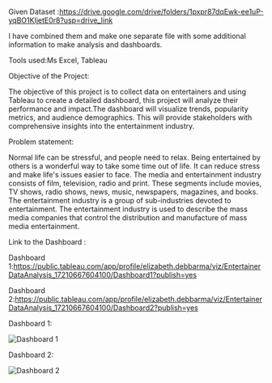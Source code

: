 Given Dataset :https://drive.google.com/drive/folders/1pxpr87dqEwk-ee1uP-yqBO1KIjetE0r8?usp=drive_link

I have combined them and make one separate file with some additional information to make analysis and dashboards.

Tools used:Ms Excel, Tableau

Objective of the Project: 

The objective of this project is to collect data on entertainers and using Tableau to create a detailed dashboard, this project will analyze their performance and impact.The dashboard will visualize trends, popularity metrics, and audience demographics. This will provide stakeholders with comprehensive insights into the entertainment industry.

Problem statement:

Normal life can be stressful, and people need to relax. Being entertained by others is a wonderful way to take some time out of life. It can reduce stress and make life's issues easier to face. The media and entertainment industry consists of film, television, radio and print. These segments include movies, TV shows, radio shows, news, music, newspapers, magazines, and books. The entertainment industry is a group of sub-industries devoted to entertainment. The entertainment industry is used to describe the mass media companies that control the distribution and manufacture of mass media entertainment.

Link to the Dashboard :

Dashboard 1:https://public.tableau.com/app/profile/elizabeth.debbarma/viz/EntertainerDataAnalysis_17210667604100/Dashboard1?publish=yes

Dashboard 2:https://public.tableau.com/app/profile/elizabeth.debbarma/viz/EntertainerDataAnalysis_17210667604100/Dashboard2?publish=yes

Dashboard 1:

![Dashboard 1](https://github.com/user-attachments/assets/8b7bc8ed-103d-48f6-ad1f-39f1dd82bd80)

Dashboard 2:

![Dashboard 2](https://github.com/user-attachments/assets/fb282ab0-3f2c-43e7-8791-9ba9c83ee296)

